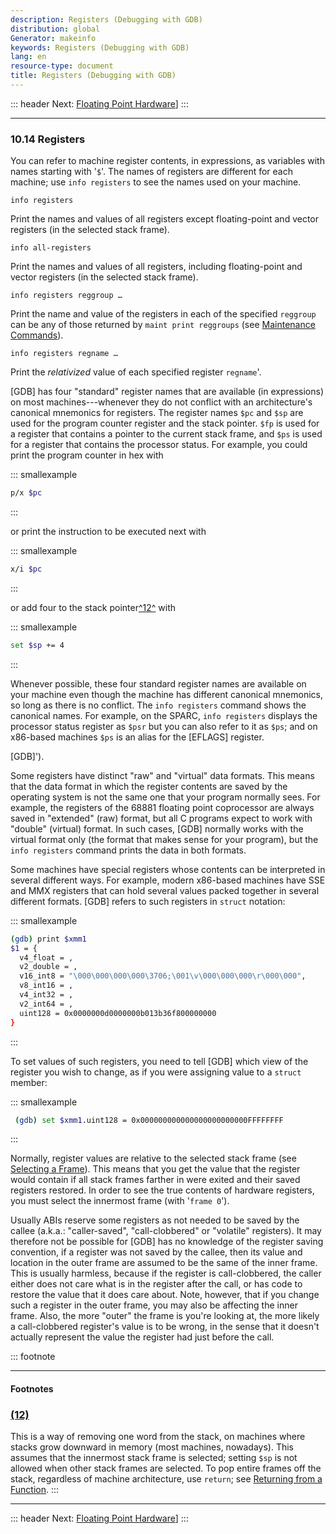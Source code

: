 ```yaml
---
description: Registers (Debugging with GDB)
distribution: global
Generator: makeinfo
keywords: Registers (Debugging with GDB)
lang: en
resource-type: document
title: Registers (Debugging with GDB)
---
```

::: header
Next: [Floating Point Hardware](Floating-Point-Hardware.html#Floating-Point-Hardware)]
:::

---

### 10.14 Registers

You can refer to machine register contents, in expressions, as variables with names starting with '`$`'. The names of registers are different for each machine; use `info registers` to see the names used on your machine.

`info registers`

Print the names and values of all registers except floating-point and vector registers (in the selected stack frame).

`info all-registers`

Print the names and values of all registers, including floating-point and vector registers (in the selected stack frame).

`info registers reggroup …`

Print the name and value of the registers in each of the specified `reggroup` can be any of those returned by `maint print reggroups` (see [Maintenance Commands](Maintenance-Commands.html#Maintenance-Commands)).

`info registers regname …`

Print the *relativized* value of each specified register `regname`'.

[GDB] has four "standard" register names that are available (in expressions) on most machines---whenever they do not conflict with an architecture's canonical mnemonics for registers. The register names `$pc` and `$sp` are used for the program counter register and the stack pointer. `$fp` is used for a register that contains a pointer to the current stack frame, and `$ps` is used for a register that contains the processor status. For example, you could print the program counter in hex with

::: smallexample

```bash
p/x $pc
```

:::

or print the instruction to be executed next with

::: smallexample

```bash
x/i $pc
```

:::

or add four to the stack pointer[^12^](#FOOT12) with

::: smallexample

```bash
set $sp += 4
```

:::

Whenever possible, these four standard register names are available on your machine even though the machine has different canonical mnemonics, so long as there is no conflict. The `info registers` command shows the canonical names. For example, on the SPARC, `info registers` displays the processor status register as `$psr` but you can also refer to it as `$ps`; and on x86-based machines `$ps` is an alias for the [EFLAGS] register.

[GDB]').

Some registers have distinct "raw" and "virtual" data formats. This means that the data format in which the register contents are saved by the operating system is not the same one that your program normally sees. For example, the registers of the 68881 floating point coprocessor are always saved in "extended" (raw) format, but all C programs expect to work with "double" (virtual) format. In such cases, [GDB] normally works with the virtual format only (the format that makes sense for your program), but the `info registers` command prints the data in both formats.

Some machines have special registers whose contents can be interpreted in several different ways. For example, modern x86-based machines have SSE and MMX registers that can hold several values packed together in several different formats. [GDB] refers to such registers in `struct` notation:

::: smallexample

```bash
(gdb) print $xmm1
$1 = {
  v4_float = ,
  v2_double = ,
  v16_int8 = "\000\000\000\000\3706;\001\v\000\000\000\r\000\000",
  v8_int16 = ,
  v4_int32 = ,
  v2_int64 = ,
  uint128 = 0x0000000d0000000b013b36f800000000
}
```

:::

To set values of such registers, you need to tell [GDB] which view of the register you wish to change, as if you were assigning value to a `struct` member:

::: smallexample

```bash
 (gdb) set $xmm1.uint128 = 0x000000000000000000000000FFFFFFFF
```

:::

Normally, register values are relative to the selected stack frame (see [Selecting a Frame](Selection.html#Selection)). This means that you get the value that the register would contain if all stack frames farther in were exited and their saved registers restored. In order to see the true contents of hardware registers, you must select the innermost frame (with '`frame 0`').

Usually ABIs reserve some registers as not needed to be saved by the callee (a.k.a.: "caller-saved", "call-clobbered" or "volatile" registers). It may therefore not be possible for [GDB] has no knowledge of the register saving convention, if a register was not saved by the callee, then its value and location in the outer frame are assumed to be the same of the inner frame. This is usually harmless, because if the register is call-clobbered, the caller either does not care what is in the register after the call, or has code to restore the value that it does care about. Note, however, that if you change such a register in the outer frame, you may also be affecting the inner frame. Also, the more "outer" the frame is you're looking at, the more likely a call-clobbered register's value is to be wrong, in the sense that it doesn't actually represent the value the register had just before the call.

::: footnote

---

#### Footnotes

### [(12)](#DOCF12)

This is a way of removing one word from the stack, on machines where stacks grow downward in memory (most machines, nowadays). This assumes that the innermost stack frame is selected; setting `$sp` is not allowed when other stack frames are selected. To pop entire frames off the stack, regardless of machine architecture, use `return`; see [Returning from a Function](Returning.html#Returning).
:::

---

::: header
Next: [Floating Point Hardware](Floating-Point-Hardware.html#Floating-Point-Hardware)]
:::
